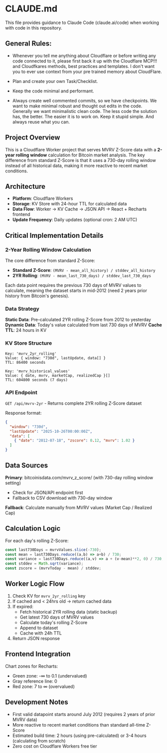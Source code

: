 # CLAUDE.md

This file provides guidance to Claude Code (claude.ai/code) when working with code in this repository.

## General Rules:

 - Whenever you tell me anything about Cloudflare or before writing any code connected to it, please first back it up with the Cloudflare MCP!!! and Cloudfkares methods, best practices and templates. I don't want you to ever use context from your pre trained memory about CloudFlare.
 
 - Plan and create your own Task/Checklist.
 - Keep the code minimal and performant.
 - Always create well commented commits, so we have checkpoints.
 We want to make minimal robust and thought out edits in the code. Generally we want minimalistic clean code. 
 The less code the solution has, the better. The easier it is to work on. Keep it stupid simple. And always reuse what you can.

## Project Overview

This is a Cloudflare Worker project that serves MVRV Z-Score data with a **2-year rolling window** calculation for Bitcoin market analysis. The key difference from standard Z-Score is that it uses a 730-day rolling window instead of all historical data, making it more reactive to recent market conditions.

## Architecture

- **Platform**: Cloudflare Workers
- **Storage**: KV Store with 24-hour TTL for calculated data
- **Data Flow**: Worker → KV Cache → JSON API → React + Recharts frontend
- **Update Frequency**: Daily updates (optional cron: 2 AM UTC)

## Critical Implementation Details

### 2-Year Rolling Window Calculation

The core difference from standard Z-Score:
- **Standard Z-Score**: `(MVRV - mean_all_history) / stddev_all_history`
- **2YR Rolling**: `(MVRV - mean_last_730_days) / stddev_last_730_days`

Each data point requires the previous 730 days of MVRV values to calculate, meaning the dataset starts in mid-2012 (need 2 years prior history from Bitcoin's genesis).

### Data Strategy

**Static Data**: Pre-calculated 2YR rolling Z-Score from 2012 to yesterday
**Dynamic Data**: Today's value calculated from last 730 days of MVRV
**Cache TTL**: 24 hours in KV

### KV Store Structure

```
Key: 'mvrv_2yr_rolling'
Value: { window: "730d", lastUpdate, data[] }
TTL: 86400 seconds

Key: 'mvrv_historical_values'
Value: { date, mvrv, marketCap, realizedCap }[]
TTL: 604800 seconds (7 days)
```

### API Endpoint

`GET /api/mvrv-2yr` - Returns complete 2YR rolling Z-Score dataset

Response format:
```json
{
  "window": "730d",
  "lastUpdate": "2025-10-26T00:00:00Z",
  "data": [
    { "date": "2012-07-18", "zscore": 0.12, "mvrv": 1.02 }
  ]
}
```

## Data Sources

**Primary**: bitcoinisdata.com/mvrv_z_score/ (with 730-day rolling window setting)
- Check for JSON/API endpoint first
- Fallback to CSV download with 730-day window

**Fallback**: Calculate manually from MVRV values (Market Cap / Realized Cap)

## Calculation Logic

For each day's rolling Z-Score:
```javascript
const last730Days = mvrvValues.slice(-730);
const mean = last730Days.reduce((a,b) => a+b) / 730;
const variance = last730Days.reduce((a,v) => a + (v-mean)**2, 0) / 730;
const stddev = Math.sqrt(variance);
const zscore = (mvrvToday - mean) / stddev;
```

## Worker Logic Flow

1. Check KV for `mvrv_2yr_rolling` key
2. If cached and < 24hrs old → return cached data
3. If expired:
   - Fetch historical 2YR rolling data (static backup)
   - Get latest 730 days of MVRV values
   - Calculate today's rolling Z-Score
   - Append to dataset
   - Cache with 24h TTL
4. Return JSON response

## Frontend Integration

Chart zones for Recharts:
- Green zone: -∞ to 0.1 (undervalued)
- Gray reference line: 0
- Red zone: 7 to ∞ (overvalued)

## Development Notes

- First valid datapoint starts around July 2012 (requires 2 years of prior MVRV data)
- More reactive to recent market conditions than standard all-time Z-Score
- Estimated build time: 2 hours (using pre-calculated) or 3-4 hours (calculating from scratch)
- Zero cost on Cloudflare Workers free tier

